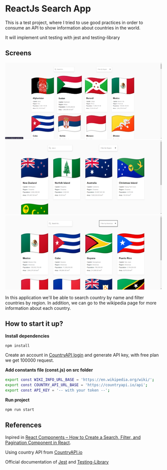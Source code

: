 # ReactJs Search App

This is a test project, where I tried to use good practices in order to consume an API to show information about countries in the world. 

It will implement unit testing with jest and testing-library

## Screens
![](./doc/images/search-app.png)
![](./doc/images/search-app-filtered-by-name.png)
![](./doc/images/search-app-filtered-by-region.png)

In this application we'll be able to search country by name and filter countries by region. In addition, we can go to the wikipedia page for more information about each country.

## How to start it up?
**Install dependencies**
```bash
npm install
```

Create an account in [CountryAPI login](https://countryapi.io/login) and generate API key, with free plan we get 100000 request.

**Add constants file (const.js) on src folder**
```bash
export const WIKI_INFO_URL_BASE = 'https://en.wikipedia.org/wiki/';
export const COUNTRY_API_URL_BASE = 'https://countryapi.io/api';
export const API_KEY = '-- with your token --';
```

**Run project**
```bash
npm run start
```

## References
Inpired in [React Components – How to Create a Search, Filter, and Pagination Component in React](https://www.freecodecamp.org/news/how-to-react-components/).

Using country API from [CountryAPI.io](https://countryapi.io/documentation)

Official documentation of [Jest](https://jestjs.io/docs/getting-started) and [Testing-Library](https://testing-library.com/docs/)